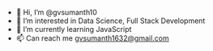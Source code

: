 - 👋 Hi, I’m @gvsumanth10
- 👀 I’m interested in Data Science, Full Stack Development
- 🌱 I’m currently learning JavaScript
- 📫 Can reach me gvsumanth1632@gmail.com

<!---
gvsumanth10/gvsumanth10 is a ✨ special ✨ repository because its `README.md` (this file) appears on your GitHub profile.
You can click the Preview link to take a look at your changes.
--->
